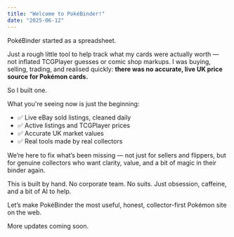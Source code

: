 ```yaml
---
title: "Welcome to PokéBinder!"
date: "2025-06-12"
---
```


PokéBinder started as a spreadsheet.

Just a rough little tool to help track what my cards were actually worth — not inflated TCGPlayer guesses or comic shop markups. I was buying, selling, trading, and realised quickly: **there was no accurate, live UK price source for Pokémon cards.**

So I built one.

What you're seeing now is just the beginning:
- ✅ Live eBay sold listings, cleaned daily
- ✅ Active listings and TCGPlayer prices
- ✅ Accurate UK market values
- ✅ Real tools made by real collectors

We’re here to fix what’s been missing — not just for sellers and flippers, but for genuine collectors who want clarity, value, and a bit of magic in their binder again.

This is built by hand. No corporate team. No suits. Just obsession, caffeine, and a bit of AI to help.

Let’s make PokéBinder the most useful, honest, collector-first Pokémon site on the web.

More updates coming soon.

